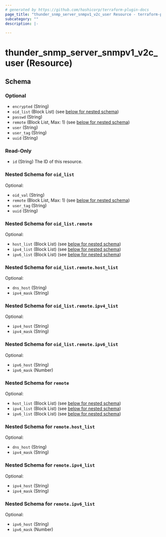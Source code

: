 ```yaml
---
# generated by https://github.com/hashicorp/terraform-plugin-docs
page_title: "thunder_snmp_server_snmpv1_v2c_user Resource - terraform-provider-thunder"
subcategory: ""
description: |-
  
---
```


# thunder_snmp_server_snmpv1_v2c_user (Resource)





<!-- schema generated by tfplugindocs -->
## Schema

### Optional

- `encrypted` (String)
- `oid_list` (Block List) (see [below for nested schema](#nestedblock--oid_list))
- `passwd` (String)
- `remote` (Block List, Max: 1) (see [below for nested schema](#nestedblock--remote))
- `user` (String)
- `user_tag` (String)
- `uuid` (String)

### Read-Only

- `id` (String) The ID of this resource.

<a id="nestedblock--oid_list"></a>
### Nested Schema for `oid_list`

Optional:

- `oid_val` (String)
- `remote` (Block List, Max: 1) (see [below for nested schema](#nestedblock--oid_list--remote))
- `user_tag` (String)
- `uuid` (String)

<a id="nestedblock--oid_list--remote"></a>
### Nested Schema for `oid_list.remote`

Optional:

- `host_list` (Block List) (see [below for nested schema](#nestedblock--oid_list--remote--host_list))
- `ipv4_list` (Block List) (see [below for nested schema](#nestedblock--oid_list--remote--ipv4_list))
- `ipv6_list` (Block List) (see [below for nested schema](#nestedblock--oid_list--remote--ipv6_list))

<a id="nestedblock--oid_list--remote--host_list"></a>
### Nested Schema for `oid_list.remote.host_list`

Optional:

- `dns_host` (String)
- `ipv4_mask` (String)


<a id="nestedblock--oid_list--remote--ipv4_list"></a>
### Nested Schema for `oid_list.remote.ipv4_list`

Optional:

- `ipv4_host` (String)
- `ipv4_mask` (String)


<a id="nestedblock--oid_list--remote--ipv6_list"></a>
### Nested Schema for `oid_list.remote.ipv6_list`

Optional:

- `ipv6_host` (String)
- `ipv6_mask` (Number)




<a id="nestedblock--remote"></a>
### Nested Schema for `remote`

Optional:

- `host_list` (Block List) (see [below for nested schema](#nestedblock--remote--host_list))
- `ipv4_list` (Block List) (see [below for nested schema](#nestedblock--remote--ipv4_list))
- `ipv6_list` (Block List) (see [below for nested schema](#nestedblock--remote--ipv6_list))

<a id="nestedblock--remote--host_list"></a>
### Nested Schema for `remote.host_list`

Optional:

- `dns_host` (String)
- `ipv4_mask` (String)


<a id="nestedblock--remote--ipv4_list"></a>
### Nested Schema for `remote.ipv4_list`

Optional:

- `ipv4_host` (String)
- `ipv4_mask` (String)


<a id="nestedblock--remote--ipv6_list"></a>
### Nested Schema for `remote.ipv6_list`

Optional:

- `ipv6_host` (String)
- `ipv6_mask` (Number)


